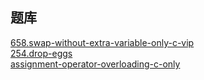 ## 题库  

[658.swap-without-extra-variable-only-c-vip](../../Algorithms/658.swap-without-extra-variable-only-c-vip)  
[254.drop-eggs](../../Algorithms/254.drop-eggs)  
[assignment-operator-overloading-c-only](../../Algorithms/assignment-operator-overloading-c-only)